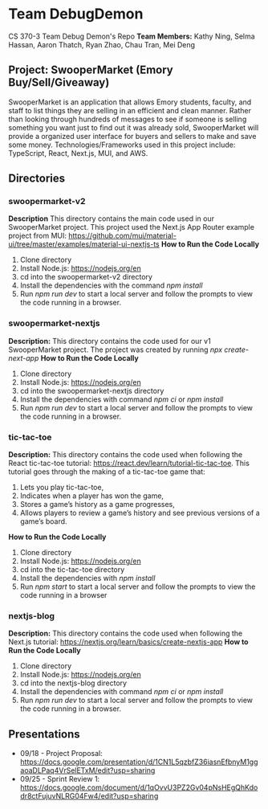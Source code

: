 # Team DebugDemon
CS 370-3 Team Debug Demon's Repo
**Team Members:** Kathy Ning, Selma Hassan, Aaron Thatch, Ryan Zhao, Chau Tran, Mei Deng

## Project: SwooperMarket (Emory Buy/Sell/Giveaway)
SwooperMarket is an application that allows Emory students, faculty, and staff to list things they are selling in an efficient and clean manner. Rather than looking through hundreds of messages to see if someone is selling something you want just to find out it was already sold, SwooperMarket will provide a organized user interface for buyers and sellers to make and save some money. Technologies/Frameworks used in this project include: TypeScript, React, Next.js, MUI, and AWS. 


## Directories
### swoopermarket-v2
**Description** This directory contains the main code used in our SwooperMarket project. 
This project used the Next.js App Router example project from MUI: https://github.com/mui/material-ui/tree/master/examples/material-ui-nextjs-ts
**How to Run the Code Locally**
1. Clone directory
2. Install Node.js: https://nodejs.org/en
3. cd into the swoopermarket-v2 directory
4. Install the dependencies with the command *npm install*
5. Run *npm run dev* to start a local server and follow the prompts to view the code running in a browser.

### swoopermarket-nextjs
**Description:** This directory contains the code used for our v1 SwooperMarket project. The project was created by running *npx create-next-app*
**How to Run the Code Locally**
1. Clone directory
2. Install Node.js: https://nodejs.org/en
3. cd into the swoopermarket-nextjs directory
4. Install the dependencies with command *npm ci* or *npm install*
5. Run *npm run dev* to start a local server and follow the prompts to view the code running in a browser.

### tic-tac-toe
**Description:** This directory contains the code used when following the React tic-tac-toe tutorial: https://react.dev/learn/tutorial-tic-tac-toe. 
This tutorial goes through the making of a tic-tac-toe game that:
1. Lets you play tic-tac-toe,
2. Indicates when a player has won the game,
3. Stores a game’s history as a game progresses,
4. Allows players to review a game’s history and see previous versions of a game’s board.

**How to Run the Code Locally**
1. Clone directory
2. Install Node.js: https://nodejs.org/en
3. cd into the tic-tac-toe directory
4. Install the dependencies with *npm install*
5. Run *npm start* to start a local server and follow the prompts to view the code running in a browser

### nextjs-blog
**Description:** This directory contains the code used when following the Next.js tutorial: https://nextjs.org/learn/basics/create-nextjs-app
**How to Run the Code Locally**
1. Clone directory
2. Install Node.js: https://nodejs.org/en
3. cd into the nextjs-blog directory
4. Install the dependencies with command *npm ci* or *npm install*
5. Run *npm run dev* to start a local server and follow the prompts to view the code running in a browser.

## Presentations
* 09/18 - Project Proposal: https://docs.google.com/presentation/d/1CN1L5qzbfZ36iasnEfbnyM1ggaoaDLPaq4VrSelETxM/edit?usp=sharing
* 09/25 - Sprint Review 1: https://docs.google.com/document/d/1qOvvU3PZ2Gv04pNsHEgQhKdodr8ctFujuvNLRG04Fw4/edit?usp=sharing
